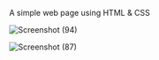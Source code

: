 A simple web page using HTML & CSS

![Screenshot (94)](https://user-images.githubusercontent.com/85480387/200623031-916453c4-253f-4a19-ba24-2b56f0f402e1.png)

![Screenshot (87)](https://user-images.githubusercontent.com/85480387/200623092-fa574681-01ed-459f-9d52-b9a2fdbe3287.png)
